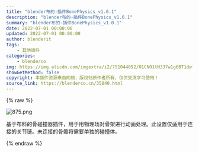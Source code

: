```yaml
---
title: "blender布的-插件BonePhysics_v1.0.1"
description: "blender布的-插件BonePhysics_v1.0.1"
summary: "blender布的-插件BonePhysics_v1.0.1"
date: 2022-07-01 00:00:00
updated: 2022-07-01 00:00:00
author: blenderit
tags: 
    - 其他插件
categories:
    - blenderco
img: https://img.alicdn.com/imgextra/i2/751044092/O1CN01tN337w1g6BT1dwlYY_!!751044092.png
showGetMethod: false
copyright: 本插件资源来自网络，版权归原作者所有，仅供交流学习使用！
source_link: https://blenderco.cn/35840.html
---
```


{% raw %}
<p><img class="aligncenter" src="https://img.alicdn.com/imgextra/i2/751044092/O1CN01tN337w1g6BT1dwlYY_!!751044092.png" alt="875.png"></p><p>基于布料的骨碰撞器插件，用于用物理场对骨架进行动画处理。此设置仅适用于连接的关节链。未连接的骨骼将需要单独的碰撞体。</p>
<div style="display: none">blenderco</div>
{% endraw %}